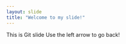 ```yaml
---
layout: slide
title: "Welcome to my slide!"
---
```

This is Git slide
Use the left arrow to go back!

